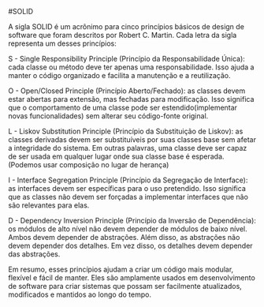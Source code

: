 #SOLID

A sigla SOLID é um acrônimo para cinco princípios básicos de design de software que foram descritos por Robert C. Martin. Cada letra da sigla representa um desses princípios:

S - Single Responsibility Principle (Princípio da Responsabilidade Única): cada classe ou método deve ter apenas uma responsabilidade. Isso ajuda a manter o código organizado e facilita a manutenção e a reutilização.

O - Open/Closed Principle (Princípio Aberto/Fechado): as classes devem estar abertas para extensão, mas fechadas para modificação. Isso significa que o comportamento de uma classe pode ser estendido(implementar novas funcionalidades) sem alterar seu código-fonte original.

L - Liskov Substitution Principle (Princípio da Substituição de Liskov): as classes derivadas devem ser substituíveis por suas classes base sem afetar a integridade do sistema. Em outras palavras, uma classe deve ser capaz de ser usada em qualquer lugar onde sua classe base é esperada.(Podemos usar composição no lugar de herança)

I - Interface Segregation Principle (Princípio da Segregação de Interface): as interfaces devem ser específicas para o uso pretendido. Isso significa que as classes não devem ser forçadas a implementar interfaces que não são relevantes para elas.

D - Dependency Inversion Principle (Princípio da Inversão de Dependência): os módulos de alto nível não devem depender de módulos de baixo nível. Ambos devem depender de abstrações. Além disso, as abstrações não devem depender dos detalhes. Em vez disso, os detalhes devem depender das abstrações.

Em resumo, esses princípios ajudam a criar um código mais modular, flexível e fácil de manter. Eles são amplamente usados em desenvolvimento de software para criar sistemas que possam ser facilmente atualizados, modificados e mantidos ao longo do tempo.
